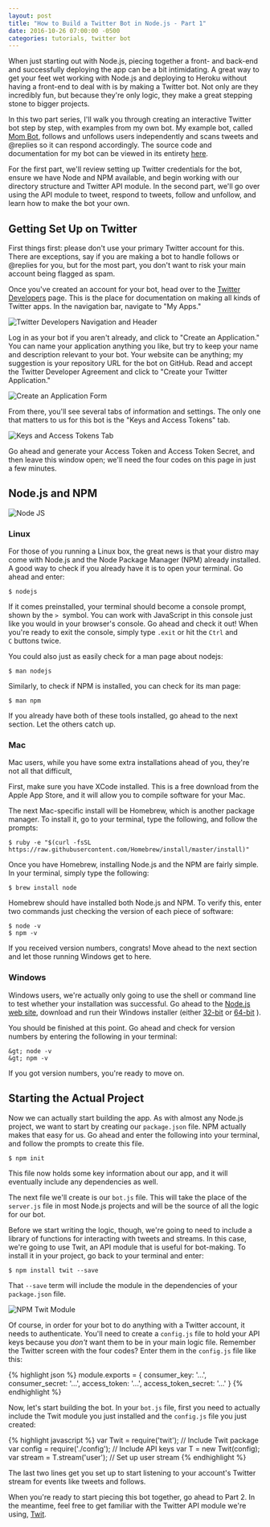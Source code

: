 ```yaml
---
layout: post
title: "How to Build a Twitter Bot in Node.js - Part 1"
date: 2016-10-26 07:00:00 -0500
categories: tutorials, twitter bot
---
```

When just starting out with Node.js, piecing together a front- and back-end and successfully deploying the app can be a bit intimidating. A great way to get your feet wet working with Node.js and deploying to Heroku without having a front-end to deal with is by making a Twitter bot. Not only are they incredibly fun, but because they're only logic, they make a great stepping stone to bigger projects.

In this two part series, I'll walk you through creating an interactive Twitter bot step by step, with examples from my own bot. My example bot, called [Mom Bot](https://twitter.com/the_mother_bot), follows and unfollows users independently and scans tweets and @replies so it can respond accordingly. The source code and documentation for my bot can be viewed in its entirety [here](https://github.com/chznbaum/the-mom-bot).

For the first part, we'll review setting up Twitter credentials for the bot, ensure we have Node and NPM available, and begin working with our directory structure and Twitter API module. In the second part, we'll go over using the API module to tweet, respond to tweets, follow and unfollow, and learn how to make the bot your own.

## Getting Set Up on Twitter ##

First things first: please don't use your primary Twitter account for this. There are exceptions, say if you are making a bot to handle follows or @replies for you, but for the most part, you don't want to risk your main account being flagged as spam.

Once you've created an account for your bot, head over to the [Twitter Developers](https://dev.twitter.com) page. This is the place for documentation on making all kinds of Twitter apps. In the navigation bar, navigate to "My Apps."

![Twitter Developers Navigation and Header](https://raw.githubusercontent.com/chznbaum/mernmom/master/assets/Screenshot-from-2016-10-27-00-38-04.png)

Log in as your bot if you aren't already, and click to "Create an Application." You can name your application anything you like, but try to keep your name and description relevant to your bot. Your website can be anything; my suggestion is your repository URL for the bot on GitHub. Read and accept the Twitter Developer Agreement and click to "Create your Twitter Application."

![Create an Application Form](https://raw.githubusercontent.com/chznbaum/mernmom/master/assets/create_an_application.jpg)

From there, you'll see several tabs of information and settings. The only one that matters to us for this bot is the "Keys and Access Tokens" tab.

![Keys and Access Tokens Tab](https://raw.githubusercontent.com/chznbaum/mernmom/master/assets/keys_and_access_tab.jpg)

Go ahead and generate your Access Token and Access Token Secret, and then leave this window open; we'll need the four codes on this page in just a few minutes.

## Node.js and NPM ##

![Node JS](https://raw.githubusercontent.com/chznbaum/mernmom/master/assets/Node.js_logo.png)

### Linux ###

For those of you running a Linux box, the great news is that your distro may come with Node.js and the Node Package Manager (NPM) already installed. A good way to check if you already have it is to open your terminal. Go ahead and enter:

    $ nodejs

If it comes preinstalled, your terminal should become a console prompt, shown by the `>`  symbol. You can work with JavaScript in this console just like you would in your browser's console. Go ahead and check it out! When you're ready to exit the console, simply type `.exit` or hit the `Ctrl` and `C` buttons twice.

You could also just as easily check for a man page about nodejs:

    $ man nodejs

Similarly, to check if NPM is installed, you can check for its man page:

    $ man npm

If you already have both of these tools installed, go ahead to the next section. Let the others catch up.

### Mac ###

Mac users, while you have some extra installations ahead of you, they're not all that difficult,

First, make sure you have XCode installed. This is a free download from the Apple App Store, and it will allow you to compile software for your Mac.

The next Mac-specific install will be Homebrew, which is another package manager. To install it, go to your terminal, type the following, and follow the prompts:

    $ ruby -e "$(curl -fsSL https://raw.githubusercontent.com/Homebrew/install/master/install)"

Once you have Homebrew, installing Node.js and the NPM are fairly simple. In your terminal, simply type the following:

    $ brew install node

Homebrew should have installed both Node.js and NPM. To verify this, enter two commands just checking the version of each piece of software:

    $ node -v
    $ npm -v

If you received version numbers, congrats! Move ahead to the next section and let those running Windows get to here.

### Windows ###

Windows users, we're actually only going to use the shell or command line to test whether your installation was successful. Go ahead to the [Node.js web site](https://nodejs.org/en/download/), download and run their Windows installer (either [32-bit](https://nodejs.org/dist/v4.6.1/node-v4.6.1-x86.msi) or [64-bit](https://nodejs.org/dist/v4.6.1/node-v4.6.1-x64.msi) ).

You should be finished at this point. Go ahead and check for version numbers by entering the following in your terminal:

    &gt; node -v
    &gt; npm -v

If you got version numbers, you're ready to move on.

## Starting the Actual Project ##

Now we can actually start building the app. As with almost any Node.js project, we want to start by creating our `package.json` file. NPM actually makes that easy for us. Go ahead and enter the following into your terminal, and follow the prompts to create this file.

    $ npm init

This file now holds some key information about our app, and it will eventually include any dependencies as well.

The next file we'll create is our `bot.js` file. This will take the place of the `server.js` file in most Node.js projects and will be the source of all the logic for our bot.

Before we start writing the logic, though, we're going to need to include a library of functions for interacting with tweets and streams. In this case, we're going to use Twit, an API module that is useful for bot-making. To install it in your project, go back to your terminal and enter:

    $ npm install twit --save

That `--save` term will include the module in the dependencies of your `package.json` file.

![NPM Twit Module](https://raw.githubusercontent.com/chznbaum/mernmom/master/assets/Screenshot-from-2016-10-27-01-00-43.png)

Of course, in order for your bot to do anything with a Twitter account, it needs to authenticate. You'll need to create a `config.js` file to hold your API keys because you *don't* want them to be in your main logic file. Remember the Twitter screen with the four codes? Enter them in the `config.js` file like this:

{% highlight json %}
module.exports = {
  consumer_key: '...',
  consumer_secret: '...',
  access_token: '...',
  access_token_secret: '...'
}
{% endhighlight %}

Now, let's start building the bot. In your `bot.js` file, first you need to actually include the Twit module you just installed and the `config.js` file you just created:

{% highlight javascript %}
var Twit = require('twit'); // Include Twit package
var config = require('./config'); // Include API keys
var T = new Twit(config);
var stream = T.stream('user'); // Set up user stream
{% endhighlight %}

The last two lines get you set up to start listening to your account's Twitter stream for events like tweets and follows.

When you're ready to start piecing this bot together, go ahead to Part 2. In the meantime, feel free to get familiar with the Twitter API module we're using, [Twit](https://github.com/ttezel/twit).